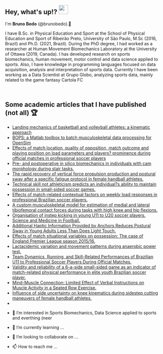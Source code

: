 <h2>
    Hey, what's up!?  
    <img src="https://raw.githubusercontent.com/iampavangandhi/iampavangandhi/master/gifs/Hi.gif" width="30px">
</h2>


I'm <b>Bruno Bedo</b> (@brunobedo).👋 <br>

I have B.Sc. in Physical Education and Sport at the School of Physical Education and Sport of Ribeirão Preto, University of São Paulo, M.Sc (2016, Brazil) and Ph.D. (2021, Brazil).
During the PhD degree, I had worked as a researcher at Human Movement Biomechanics Laboratory at the University of Ottawa (2019, Canada). 
I has developed research on sports biomechanics, human movement, motor control and data science applied to sports.
Also, I have knowledge in programming languages focused on data acquisition, analysis and interpretation of sports data. 
Currently I have been working as a Data Scientist at Grupo Globo, analyzing sports data, mainly related to the game fantasy Cartola FC

<br>

<h2>Some academic articles that I have published (not all) 🏆</h2>
<ul>
    <li>
    <a href="https://www.termedia.pl/Landing-mechanics-of-basketball-and-volleyball-athletes-a-kinematic-approach,129,43427,0,1.html" >
      Landing mechanics of basketball and volleyball athletes: a kinematic approach
    </a>
    </li>
    <li>
     <a href="https://www.tandfonline.com/doi/full/10.1080/10255842.2020.1867978" >
      BOPS: a Matlab toolbox to batch musculoskeletal data processing for OpenSim
    </a>
    </li>
    <li> 
     <a href="https://www.termedia.pl/Effects-of-match-location-quality-of-opposition-match-outcome-and-playing-position-on-load-parameters-and-players-prominence-during-official-matches-in-professional-soccer-players,129,42222,0,1.html" >
      Effects of match location, quality of opposition, match outcome and playing position on load parameters and players? prominence during official matches in professional soccer players
    </a>
    </li>
    <li>   
     <a href="https://www.sciencedirect.com/science/article/pii/S0268003321001170?via%3Dihub" >
       Pre- and postoperative in silico biomechanics in individuals with cam morphology during stair tasks.
    </a>
    </li>
    <li>   
     <a href="https://www.sciencedirect.com/science/article/pii/S0966636220300436?via%3Dihub" >
      The rapid recovery of vertical force propulsion production and postural sway after a specific fatigue protocol in female handball athletes.
    </a>
    </li>
    <li>
     <a href="https://www.tandfonline.com/doi/full/10.1080/24733938.2020.1780468" >
      Technical skill not athleticism predicts an individual?s ability to maintain possession in small-sided soccer games.
    </a>
    </li>
    <li>   
     <a href="https://www.tandfonline.com/doi/full/10.1080/24733938.2020.1780468" >
      Effects of match-related contextual factors on weekly load responses in professional Brazilian soccer players.
    </a>
    </li>
    <li>   
     <a href="https://www.tandfonline.com/doi/full/10.1080/10255842.2020.1757662" >
      A custom musculoskeletal model for estimation of medial and lateral tibiofemoral contact forces during tasks with high knee and hip flexions.
    </a>
    </li>
    <li>   
     <a href="https://www.tandfonline.com/doi/full/10.1080/24733938.2020.1807043" >
      Organisation of instep kicking in young U11 to U20 soccer players. Science and Medicine in Football.
    </a>
    </li>
    <li>   
     <a href="https://www.frontiersin.org/articles/10.3389/fnins.2018.00346/full" >
      Additional Haptic Information Provided by Anchors Reduces Postural Sway in Young Adults Less Than Does Light Touch.
    </a>
    </li>
    <li>   
     <a href="https://www.scielo.br/j/motriz/a/5NZfmBGNnRMCDRhv4Kgn4HQ/?lang=en" >
      Effects of match situational variables on possession: The case of England Premier League season 2015/16.
    </a>
    </li>
    <li>   
     <a href="https://www.minervamedica.it/en/journals/sports-med-physical-fitness/article.php?cod=R40Y2018N05A0576" >
      Lactacidemic variation and movement patterns during anaerobic power test.
    </a>
    </li>
    <li>   
     <a href="https://journals.lww.com/nsca-jscr/Abstract/2019/08000/Team_Dynamics,_Running,_and_Skill_Related.19.aspx" >
      Team Dynamics, Running, and Skill-Related Performances of Brazilian U11 to Professional Soccer Players During Official Matches.
    </a>
    </li>
    <li>   
     <a href="https://www.tandfonline.com/doi/full/10.1080/02640414.2019.1608895" >
      Validity and reliability of a 6-a-side small-sided game as an indicator of match-related physical performance in elite youth Brazilian soccer player.
    </a>
    </li>
    <li>   
     <a href="https://journals.sagepub.com/doi/10.1177/0031512520926369" >
      Mind-Muscle Connection: Limited Effect of Verbal Instructions on Muscle Activity in a Seated Row Exercise.
    </a>
    </li>
    <li>   
     <a href="https://journals.humankinetics.com/view/journals/jab/37/3/article-p188.xml#:~:text=In%20summary%2C%20side%20uncertainty%20impacted,with%20a%20slower%20approach%20velocity." >
       Influence of side uncertainty on knee kinematics during sidestep cutting maneuvers of female handball athletes.
    </a>
    </li>
    <li>   
</ul>


- 👀 I’m interested in Sports Biomechanics, Data Science applied to sports and everthing (neer
- 🌱 I’m currently learning ...
- 💞️ I’m looking to collaborate on ...

- 📫 How to reach me ...

<!---
brunobedo/brunobedo is a ✨ special ✨ repository because its `README.md` (this file) appears on your GitHub profile.
You can click the Preview link to take a look at your changes.
--->
